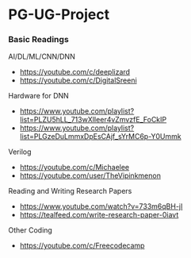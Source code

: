 # PG-UG-Project
### Basic Readings

AI/DL/ML/CNN/DNN
- https://youtube.com/c/deeplizard
- https://youtube.com/c/DigitalSreeni

Hardware for DNN
- https://www.youtube.com/playlist?list=PLZU5hLL_713wXlIeer4vZmvzfE_FoCkIP
- https://www.youtube.com/playlist?list=PLGzeDuLmmxDpEsCAjf_sYrMC6p-Y0Ummk

Verilog
- https://youtube.com/c/Michaelee
- https://youtube.com/user/TheVipinkmenon

Reading and Writing Research Papers
- https://www.youtube.com/watch?v=733m6qBH-jI
- https://tealfeed.com/write-research-paper-0iavt

Other Coding
- https://youtube.com/c/Freecodecamp
